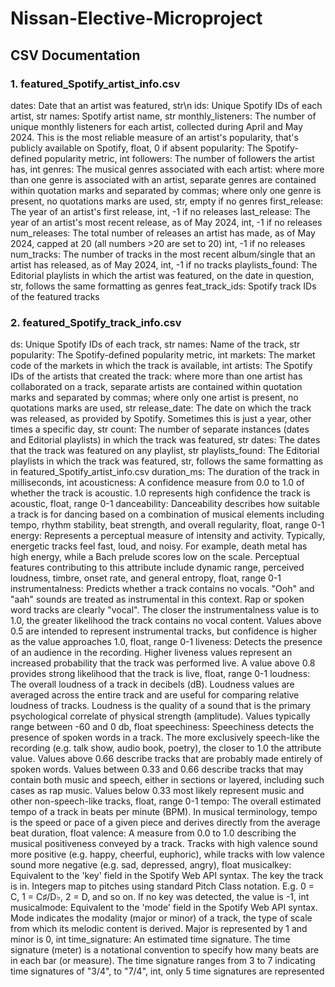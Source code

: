# Nissan-Elective-Microproject
## CSV Documentation
### 1. featured_Spotify_artist_info.csv
dates: Date that an artist was featured, str\n
ids: Unique Spotify IDs of each artist, str
names: Spotify artist name, str
monthly_listeners: The number of unique monthly listeners for each artist, collected during April and May 2024. This is the most reliable measure of an artist's popularity, that's publicly available on Spotify, float, 0 if absent
popularity: The Spotify-defined popularity metric, int
followers: The number of followers the artist has, int
genres: The musical genres associated with each artist: where more than one genre is associated with an artist, separate genres are contained within quotation marks and separated by commas; where only one genre is present, no quotations marks are used, str, empty if no genres
first_release: The year of an artist's first release, int, -1 if no releases
last_release: The year of an artist's most recent release, as of May 2024, int, -1 if no releases
num_releases: The total number of releases an artist has made, as of May 2024, capped at 20 (all numbers >20 are set to 20) int, -1 if no releases
num_tracks: The number of tracks in the most recent album/single that an artist has released, as of May 2024, int, -1 if no tracks
playlists_found: The Editorial playlists in which the artist was featured, on the date in question, str, follows the same formatting as genres
feat_track_ids: Spotify track IDs of the featured tracks

### 2. featured_Spotify_track_info.csv
ds: Unique Spotify IDs of each track, str
names: Name of the track, str
popularity: The Spotify-defined popularity metric, int
markets: The market code of the markets in which the track is available, int
artists: The Spotify IDs of the artists that created the track: where more than one artist has collaborated on a track, separate artists are contained within quotation marks and separated by commas; where only one artist is present, no quotations marks are used, str
release_date: The date on which the track was released, as provided by Spotify. Sometimes this is just a year, other times a specific day, str
count: The number of separate instances (dates and Editorial playlists) in which the track was featured, str
dates: The dates that the track was featured on any playlist, str
playlists_found: The Editorial playlists in which the track was featured, str, follows the same formatting as in featured_Spotify_artist_info.csv
duration_ms: The duration of the track in milliseconds, int
acousticness: A confidence measure from 0.0 to 1.0 of whether the track is acoustic. 1.0 represents high confidence the track is acoustic, float, range 0-1
danceability: Danceability describes how suitable a track is for dancing based on a combination of musical elements including tempo, rhythm stability, beat strength, and overall regularity, float, range 0-1
energy: Represents a perceptual measure of intensity and activity. Typically, energetic tracks feel fast, loud, and noisy. For example, death metal has high energy, while a Bach prelude scores low on the scale. Perceptual features contributing to this attribute include dynamic range, perceived loudness, timbre, onset rate, and general entropy, float, range 0-1
instrumentalness: Predicts whether a track contains no vocals. "Ooh" and "aah" sounds are treated as instrumental in this context. Rap or spoken word tracks are clearly "vocal". The closer the instrumentalness value is to 1.0, the greater likelihood the track contains no vocal content. Values above 0.5 are intended to represent instrumental tracks, but confidence is higher as the value approaches 1.0, float, range 0-1
liveness: Detects the presence of an audience in the recording. Higher liveness values represent an increased probability that the track was performed live. A value above 0.8 provides strong likelihood that the track is live, float, range 0-1
loudness: The overall loudness of a track in decibels (dB). Loudness values are averaged across the entire track and are useful for comparing relative loudness of tracks. Loudness is the quality of a sound that is the primary psychological correlate of physical strength (amplitude). Values typically range between -60 and 0 db, float
speechiness: Speechiness detects the presence of spoken words in a track. The more exclusively speech-like the recording (e.g. talk show, audio book, poetry), the closer to 1.0 the attribute value. Values above 0.66 describe tracks that are probably made entirely of spoken words. Values between 0.33 and 0.66 describe tracks that may contain both music and speech, either in sections or layered, including such cases as rap music. Values below 0.33 most likely represent music and other non-speech-like tracks, float, range 0-1
tempo: The overall estimated tempo of a track in beats per minute (BPM). In musical terminology, tempo is the speed or pace of a given piece and derives directly from the average beat duration, float
valence: A measure from 0.0 to 1.0 describing the musical positiveness conveyed by a track. Tracks with high valence sound more positive (e.g. happy, cheerful, euphoric), while tracks with low valence sound more negative (e.g. sad, depressed, angry), float
musicalkey: Equivalent to the 'key' field in the Spotify Web API syntax. The key the track is in. Integers map to pitches using standard Pitch Class notation. E.g. 0 = C, 1 = C♯/D♭, 2 = D, and so on. If no key was detected, the value is -1, int
musicalmode: Equivalent to the 'mode' field in the Spotify Web API syntax. Mode indicates the modality (major or minor) of a track, the type of scale from which its melodic content is derived. Major is represented by 1 and minor is 0, int
time_signature: An estimated time signature. The time signature (meter) is a notational convention to specify how many beats are in each bar (or measure). The time signature ranges from 3 to 7 indicating time signatures of "3/4", to "7/4", int, only 5 time signatures are represented
